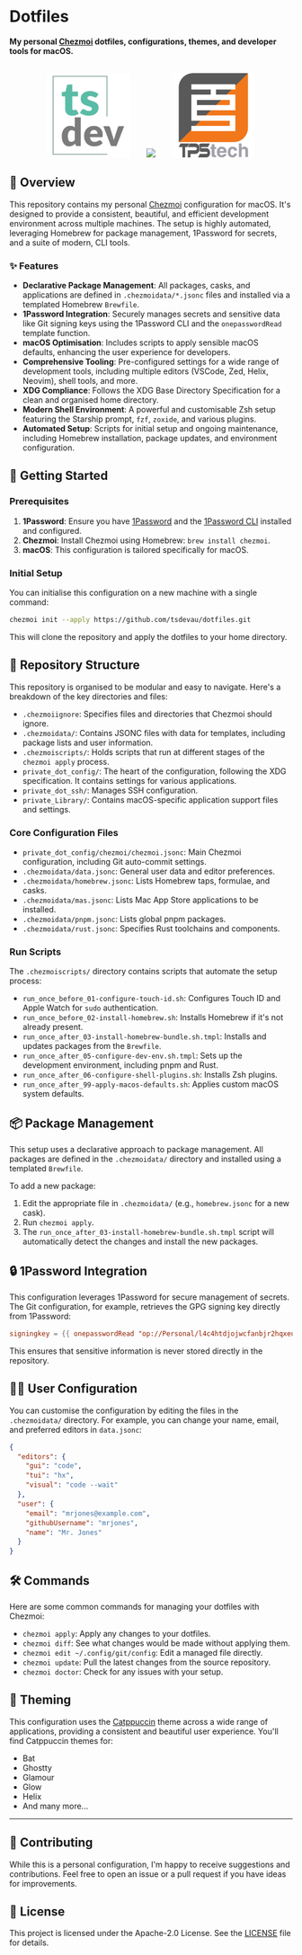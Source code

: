# Dotfiles
**My personal [Chezmoi](https://www.chezmoi.io/) dotfiles, configurations, themes, and developer tools for macOS.**

<br/>
<div align="center">
<img src="https://raw.githubusercontent.com/tsdevau/dotfiles/main/.assets/tsdevau.png" width="150">
&nbsp;
&nbsp;
&nbsp;
<img src="https://raw.githubusercontent.com/catppuccin/catppuccin/main/assets/misc/sample.png" width="300">
&nbsp;
&nbsp;
&nbsp;
<img src="https://raw.githubusercontent.com/tsdevau/dotfiles/main/.assets/tpstech.png" width="150">

</div>

## 🌟 Overview

This repository contains my personal [Chezmoi](https://www.chezmoi.io/) configuration for macOS. It's designed to provide a consistent, beautiful, and efficient development environment across multiple machines. The setup is highly automated, leveraging Homebrew for package management, 1Password for secrets, and a suite of modern, CLI tools.

### ✨ Features

- **Declarative Package Management**: All packages, casks, and applications are defined in `.chezmoidata/*.jsonc` files and installed via a templated Homebrew `Brewfile`.
- **1Password Integration**: Securely manages secrets and sensitive data like Git signing keys using the 1Password CLI and the `onepasswordRead` template function.
- **macOS Optimisation**: Includes scripts to apply sensible macOS defaults, enhancing the user experience for developers.
- **Comprehensive Tooling**: Pre-configured settings for a wide range of development tools, including multiple editors (VSCode, Zed, Helix, Neovim), shell tools, and more.
- **XDG Compliance**: Follows the XDG Base Directory Specification for a clean and organised home directory.
- **Modern Shell Environment**: A powerful and customisable Zsh setup featuring the Starship prompt, `fzf`, `zoxide`, and various plugins.
- **Automated Setup**: Scripts for initial setup and ongoing maintenance, including Homebrew installation, package updates, and environment configuration.

## 🚀 Getting Started

### Prerequisites

1.  **1Password**: Ensure you have [1Password](https://1password.com/) and the [1Password CLI](https://developer.1password.com/docs/cli/get-started/) installed and configured.
2.  **Chezmoi**: Install Chezmoi using Homebrew: `brew install chezmoi`.
3.  **macOS**: This configuration is tailored specifically for macOS.

### Initial Setup

You can initialise this configuration on a new machine with a single command:

```bash
chezmoi init --apply https://github.com/tsdevau/dotfiles.git
```

This will clone the repository and apply the dotfiles to your home directory.

## 📂 Repository Structure

This repository is organised to be modular and easy to navigate. Here's a breakdown of the key directories and files:

-   `.chezmoiignore`: Specifies files and directories that Chezmoi should ignore.
-   `.chezmoidata/`: Contains JSONC files with data for templates, including package lists and user information.
-   `.chezmoiscripts/`: Holds scripts that run at different stages of the `chezmoi apply` process.
-   `private_dot_config/`: The heart of the configuration, following the XDG specification. It contains settings for various applications.
-   `private_dot_ssh/`: Manages SSH configuration.
-   `private_Library/`: Contains macOS-specific application support files and settings.

### Core Configuration Files

-   `private_dot_config/chezmoi/chezmoi.jsonc`: Main Chezmoi configuration, including Git auto-commit settings.
-   `.chezmoidata/data.jsonc`: General user data and editor preferences.
-   `.chezmoidata/homebrew.jsonc`: Lists Homebrew taps, formulae, and casks.
-   `.chezmoidata/mas.jsonc`: Lists Mac App Store applications to be installed.
-   `.chezmoidata/pnpm.jsonc`: Lists global pnpm packages.
-   `.chezmoidata/rust.jsonc`: Specifies Rust toolchains and components.

### Run Scripts

The `.chezmoiscripts/` directory contains scripts that automate the setup process:

-   `run_once_before_01-configure-touch-id.sh`: Configures Touch ID and Apple Watch for `sudo` authentication.
-   `run_once_before_02-install-homebrew.sh`: Installs Homebrew if it's not already present.
-   `run_once_after_03-install-homebrew-bundle.sh.tmpl`: Installs and updates packages from the `Brewfile`.
-   `run_once_after_05-configure-dev-env.sh.tmpl`: Sets up the development environment, including pnpm and Rust.
-   `run_once_after_06-configure-shell-plugins.sh`: Installs Zsh plugins.
-   `run_once_after_99-apply-macos-defaults.sh`: Applies custom macOS system defaults.

## 📦 Package Management

This setup uses a declarative approach to package management. All packages are defined in the `.chezmoidata/` directory and installed using a templated `Brewfile`.

To add a new package:

1.  Edit the appropriate file in `.chezmoidata/` (e.g., `homebrew.jsonc` for a new cask).
2.  Run `chezmoi apply`.
3.  The `run_once_after_03-install-homebrew-bundle.sh.tmpl` script will automatically detect the changes and install the new packages.

## 🔒 1Password Integration

This configuration leverages 1Password for secure management of secrets. The Git configuration, for example, retrieves the GPG signing key directly from 1Password:

```toml
signingkey = {{ onepasswordRead "op://Personal/l4c4htdjojwcfanbjr2hqxeufm/Section_yfmxturzjnv4gl3aqas3jjhamy/signingkey" }}
```

This ensures that sensitive information is never stored directly in the repository.

## 🧑‍💻 User Configuration

You can customise the configuration by editing the files in the `.chezmoidata/` directory. For example, you can change your name, email, and preferred editors in `data.jsonc`:

```json
{
  "editors": {
    "gui": "code",
    "tui": "hx",
    "visual": "code --wait"
  },
  "user": {
    "email": "mrjones@example.com",
    "githubUsername": "mrjones",
    "name": "Mr. Jones"
  }
}
```

## 🛠️ Commands

Here are some common commands for managing your dotfiles with Chezmoi:

-   `chezmoi apply`: Apply any changes to your dotfiles.
-   `chezmoi diff`: See what changes would be made without applying them.
-   `chezmoi edit ~/.config/git/config`: Edit a managed file directly.
-   `chezmoi update`: Pull the latest changes from the source repository.
-   `chezmoi doctor`: Check for any issues with your setup.

## 🎨 Theming

This configuration uses the [Catppuccin](https://github.com/catppuccin) theme across a wide range of applications, providing a consistent and beautiful user experience. You'll find Catppuccin themes for:

-   Bat
-   Ghostty
-   Glamour
-   Glow
-   Helix
-   And many more...

---

## 🤝 Contributing

While this is a personal configuration, I'm happy to receive suggestions and contributions. Feel free to open an issue or a pull request if you have ideas for improvements.

## 📜 License

This project is licensed under the Apache-2.0 License. See the [LICENSE](LICENSE) file for details.